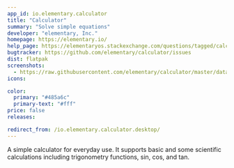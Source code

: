 ```yaml
---
app_id: io.elementary.calculator
title: "Calculator"
summary: "Solve simple equations"
developer: "elementary, Inc."
homepage: https://elementary.io/
help_page: https://elementaryos.stackexchange.com/questions/tagged/calculator
bugtracker: https://github.com/elementary/calculator/issues
dist: flatpak
screenshots:
  - https://raw.githubusercontent.com/elementary/calculator/master/data/screenshot@2x.png
icons:

color:
  primary: "#485a6c"
  primary-text: "#fff"
price: false
releases:

redirect_from: /io.elementary.calculator.desktop/
---
```


<p>A simple calculator for everyday use. It supports basic and some scientific calculations including trigonometry functions, sin, cos, and tan.</p>